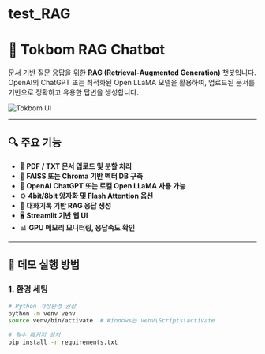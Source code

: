 # test_RAG
# 🌸 Tokbom RAG Chatbot

문서 기반 질문 응답을 위한 **RAG (Retrieval-Augmented Generation)** 챗봇입니다.  
OpenAI의 ChatGPT 또는 최적화된 Open LLaMA 모델을 활용하여, 업로드된 문서를 기반으로 정확하고 유용한 답변을 생성합니다.

![Tokbom UI](https://your-image-url.com/screenshot.png) <!-- 필요 시 대체 -->

---

## 🔍 주요 기능

- 📄 **PDF / TXT 문서 업로드 및 분할 처리**
- 💾 **FAISS 또는 Chroma 기반 벡터 DB 구축**
- 🧠 **OpenAI ChatGPT 또는 로컬 Open LLaMA 사용 가능**
- ⚙️ **4bit/8bit 양자화 및 Flash Attention 옵션**
- 💬 **대화기록 기반 RAG 응답 생성**
- 🖥️ **Streamlit 기반 웹 UI**
- 📊 **GPU 메모리 모니터링, 응답속도 확인**

---

## 🚀 데모 실행 방법

### 1. 환경 세팅

```bash
# Python 가상환경 권장
python -m venv venv
source venv/bin/activate  # Windows는 venv\Scripts\activate

# 필수 패키지 설치
pip install -r requirements.txt

